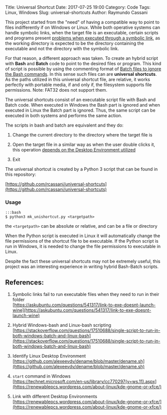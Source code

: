 Title: Universal Shortcut
Date: 2017-07-25 19:00
Category: Code
Tags: Linux, Windows
Slug: universal-shortcuts
Author: Raymundo Cassani


This project started from the "need" of having a compatible way to point to files indifferently if on Windows or Linux. While both operative systems can handle symbolic links, when the target file is an executable, certain scripts and programs present [problems when executed through a symbolic link](https://askubuntu.com/questions/541317/link-to-exe-doesnt-launch-wine), as the working directory is expected to be the directory containing the executable  and not the directory with the symbolic link.

For that reason, a different approach was taken. To create an hybrid script with **Bash** and **Batch** code to point to the desired files or program. This kind of script is possible by using the commenting format of [Batch files to ignore the Bash commands](https://stackoverflow.com/questions/17510688/single-script-to-run-in-both-windows-batch-and-linux-bash). In this sense such files can are **universal shortcuts**. As the paths utilized in this universal shortcut file, are relative, it works perfectly with portable media, if and only if, the filesystem supports file permissions. Note: FAT32 does not support them.

The universal shortcuts consist of an executable script file with Bash and Batch code. When executed in Windows the Bash part is ignored and when executed in Linux the Batch part is ignored. Thus, the same script can be executed in both systems and performs the same action.

The scripts in bash and batch are equivalent and they do:  

1. Change the current directory to the directory where the target file is

2. Open the target file in a similar way as when the user double clicks it, this operation [depends on the Desktop Environment utilized](https://github.com/alexeevdv/dename/blob/master/dename.sh)

3. Exit

The universal shortcut is created by a Python 3 script that can be found in this repository:

[https://github.com/rcassani/universal-shortcuts](https://github.com/rcassani/universal-shortcuts)

### Usage

    :::bash
    $ python3 mk_unishortcut.py <targetpath>

the `<targetpath>` can be absolute or relative, and can be a file or directory

When the Python script is executed in Linux it will automatically change the file permissions of the shortcut file to be executable. If the Python script is run in Windows, it is needed to change the file permissions to executable in Linux.  

Despite the fact these universal shortcuts may not be extremely useful, this project was an interesting experience in writing hybrid Bash-Batch scripts.


## References:
1. Symbolic links fail to run executable files when they need to run in their folder  
  [https://askubuntu.com/questions/541317/link-to-exe-doesnt-launch-wine](https://askubuntu.com/questions/541317/link-to-exe-doesnt-launch-wine)

2. Hybrid Windows-bash and Linux-bash scripting  
  [https://stackoverflow.com/questions/17510688/single-script-to-run-in-both-windows-batch-and-linux-bash](https://stackoverflow.com/questions/17510688/single-script-to-run-in-both-windows-batch-and-linux-bash)

1. Identify Linux Desktop Environment  
  [https://github.com/alexeevdv/dename/blob/master/dename.sh](https://github.com/alexeevdv/dename/blob/master/dename.sh)   

4. `start` command in Windows  
  [https://technet.microsoft.com/en-us/library/cc770297(v=ws.11).aspx](https://renewablepcs.wordpress.com/about-linux/kde-gnome-or-xfce/)

5. Link with different Desktop Environments  
  [https://renewablepcs.wordpress.com/about-linux/kde-gnome-or-xfce/](https://renewablepcs.wordpress.com/about-linux/kde-gnome-or-xfce/)
